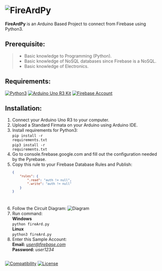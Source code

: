 # ![FireArdPy](https://github.com/mboy1011/FireArdPy/blob/master/FireArdPy.png)
<p><b>FireArdPy</b> is an Arduino Based Project to connect from Firebase using Python3.</p>

## Prerequisite:
> * Basic knowledge to Programming (Python).
> * Basic knowledge of NoSQL databases since Firebase is a NoSQL.
> * Basic knowledge of Electronics.


## Requirements:
[![Python3](https://www.python.org/static/img/python-logo.png)](https://www.python.org/downloads/)
[![Arduino Uno R3 Kit](https://www.arduino.cc/favicon.ico)](https://store.arduino.cc/usa/arduino-starter-kit)
[![Firebase Account](https://www.gstatic.com/mobilesdk/160503_mobilesdk/logo/2x/firebase_28dp.png)](https://console.firebase.google.com/)

## Installation:
1. Connect your Arduino Uno R3 to your computer.
2. Upload a Standard Firmata on your Arduino using Arduino IDE.
3. Install requirements for Python3:
	<br><code>pip install -r requirements.txt</code>
	<br><code>pip3 install -r requirements.txt</code>
4. Go to console.firebase.google.com and fill out the configuration needed by the Pyrebase.
5. Copy this rule to your Firebase Database Rules and Publish:
	<code>
	```json
	{
		"rules": {
			".read": "auth != null",
			".write": "auth != null"
		}
	}
	```
	</code>
6. Follow the Circuit Diagram:
![Diagram](https://github.com/mboy1011/FireArdPy/blob/master/Circuit%20Diagram.png)
7. Run command:
	<br><b>Windows</b></br>
	<code>python fireArd.py</code>
	<br><b>Linux</b></br>
	<code>python3 fireArd.py</code>
8. Enter this Sample Account:
	<br><b>Email:</b> <i>user@firebase.com</i>
	<br><b>Password:</b> <i>user1234</i>
##
[![Compatibility](https://img.shields.io/badge/python-3-brightgreen.svg)](https://github.com/mboy1011/FireArdPy.git)
[![License](https://img.shields.io/apm/l/vim-mode.svg)](https://github.com/mboy1011/FireArdPy.git)



